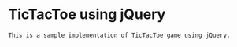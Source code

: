 TicTacToe using jQuery
=========================

	This is a sample implementation of TicTacToe game using jQuery. 


